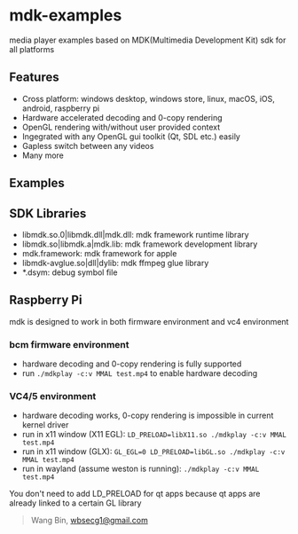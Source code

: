 # mdk-examples
media player examples based on MDK(Multimedia Development Kit) sdk for all platforms

## Features
- Cross platform: windows desktop, windows store, linux, macOS, iOS, android, raspberry pi
- Hardware accelerated decoding and 0-copy rendering
- OpenGL rendering with/without user provided context
- Ingegrated with any OpenGL gui toolkit (Qt, SDL etc.) easily
- Gapless switch between any videos
- Many more

## Examples

## SDK Libraries
- libmdk.so.0|libmdk.dll|mdk.dll: mdk framework runtime library
- libmdk.so|libmdk.a|mdk.lib: mdk framework development library
- mdk.framework: mdk framework for apple
- libmdk-avglue.so|dll|dylib: mdk ffmpeg glue library
- *.dsym: debug symbol file

## Raspberry Pi

mdk is designed to work in both firmware environment and vc4 environment

### bcm firmware environment
- hardware decoding and 0-copy rendering is fully supported
- run `./mdkplay -c:v MMAL test.mp4` to enable hardware decoding

### VC4/5 environment
- hardware decoding works, 0-copy rendering is impossible in current kernel driver
- run in x11 window (X11 EGL): `LD_PRELOAD=libX11.so ./mdkplay -c:v MMAL test.mp4`
- run in x11 window (GLX): `GL_EGL=0 LD_PRELOAD=libGL.so ./mdkplay -c:v MMAL test.mp4`
- run in wayland (assume weston is running): `./mdkplay -c:v MMAL test.mp4`


You don't need to add LD_PRELOAD for qt apps because qt apps are already linked to a certain GL library


> Wang Bin, wbsecg1@gmail.com

